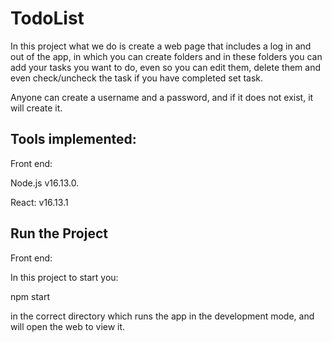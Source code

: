 # TodoList

In this project what we do is create a web page that includes a log in and out of the app, in which you can create folders and in these folders you can add your tasks you want to do, even so you can edit them, delete them and even check/uncheck the task if you have completed set task.

Anyone can create a username and a password, and if it does not exist, it will create it.


## Tools implemented:


Front end: 
 
Node.js v16.13.0.

React: v16.13.1


## Run the Project

Front end: 

In this project to start you:

npm start

in the correct directory which runs the app in the development mode, and will open the web to view it.





